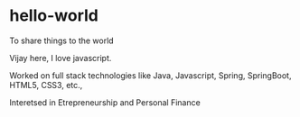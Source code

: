 # hello-world
To share things to the world

Vijay here, I love javascript. 

Worked on full stack technologies like Java, Javascript, Spring, SpringBoot, HTML5, CSS3, etc.,

Interetsed in Etrepreneurship and Personal Finance
